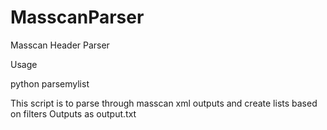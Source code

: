 # MasscanParser
Masscan Header Parser

Usage

python parsemylist <inputfile>

This script is to parse through masscan xml outputs and create lists based on filters
Outputs as output.txt
